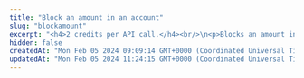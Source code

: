 ```yaml
---
title: "Block an amount in an account"
slug: "blockamount"
excerpt: "<h4>2 credits per API call.</h4><br/>\n<p>Blocks an amount in an account. Any number of distinct amounts can be blocked in one account.\nEvery new blockage has its own distinct ID, which is used as a reference. When the amount is blocked, it is debited from the available balance of the account.\nThe account balance remains the same. The account balance represents the total amount of funds in the account. The available balance represents the total amount of funds that can be used to perform transactions. When an account is frozen, the available balance is set to 0 minus all blockages for the account.</p>"
hidden: false
createdAt: "Mon Feb 05 2024 09:09:14 GMT+0000 (Coordinated Universal Time)"
updatedAt: "Mon Feb 05 2024 11:24:15 GMT+0000 (Coordinated Universal Time)"
---
```

